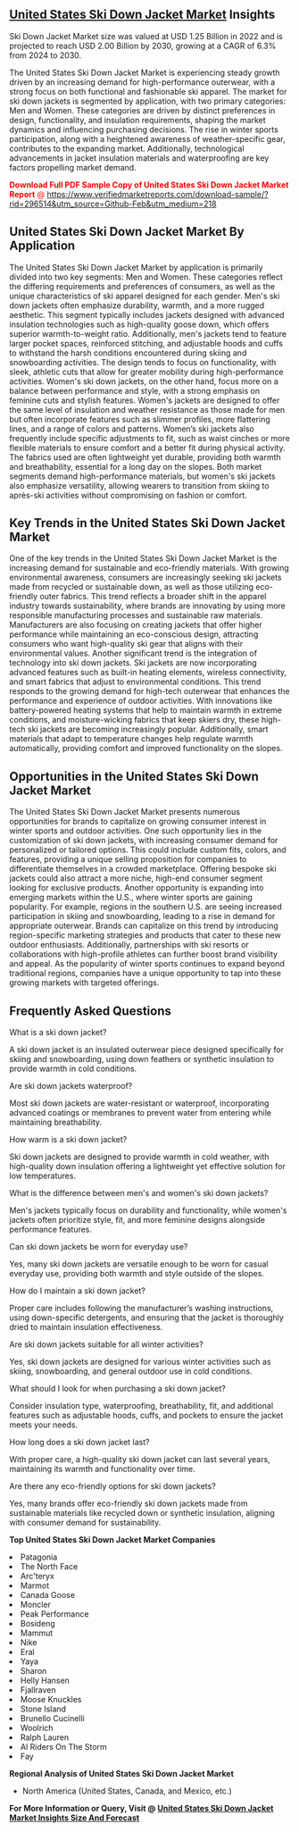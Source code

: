 <h2><a href="https://www.verifiedmarketreports.com/download-sample/?rid=296514&amp;utm_source=Github-Feb&amp;utm_medium=218" target="_blank">United States Ski Down Jacket Market</a> Insights</h2><p>Ski Down Jacket Market size was valued at USD 1.25 Billion in 2022 and is projected to reach USD 2.00 Billion by 2030, growing at a CAGR of 6.3% from 2024 to 2030.</p><p> <p>The United States Ski Down Jacket Market is experiencing steady growth driven by an increasing demand for high-performance outerwear, with a strong focus on both functional and fashionable ski apparel. The market for ski down jackets is segmented by application, with two primary categories: Men and Women. These categories are driven by distinct preferences in design, functionality, and insulation requirements, shaping the market dynamics and influencing purchasing decisions. The rise in winter sports participation, along with a heightened awareness of weather-specific gear, contributes to the expanding market. Additionally, technological advancements in jacket insulation materials and waterproofing are key factors propelling market demand. <p><span class=""><span style="color: #ff0000;"><strong>Download Full PDF Sample Copy of United States Ski Down Jacket Market Report</strong> @ </span><a href="https://www.verifiedmarketreports.com/download-sample/?rid=296514&amp;utm_source=Github-Feb&amp;utm_medium=218" target="_blank">https://www.verifiedmarketreports.com/download-sample/?rid=296514&amp;utm_source=Github-Feb&amp;utm_medium=218</a></span></p> </p> <h2>United States Ski Down Jacket Market By Application</h2> <p>The United States Ski Down Jacket Market by application is primarily divided into two key segments: Men and Women. These categories reflect the differing requirements and preferences of consumers, as well as the unique characteristics of ski apparel designed for each gender. Men's ski down jackets often emphasize durability, warmth, and a more rugged aesthetic. This segment typically includes jackets designed with advanced insulation technologies such as high-quality goose down, which offers superior warmth-to-weight ratio. Additionally, men's jackets tend to feature larger pocket spaces, reinforced stitching, and adjustable hoods and cuffs to withstand the harsh conditions encountered during skiing and snowboarding activities. The design tends to focus on functionality, with sleek, athletic cuts that allow for greater mobility during high-performance activities. Women's ski down jackets, on the other hand, focus more on a balance between performance and style, with a strong emphasis on feminine cuts and stylish features. Women's jackets are designed to offer the same level of insulation and weather resistance as those made for men but often incorporate features such as slimmer profiles, more flattering lines, and a range of colors and patterns. Women’s ski jackets also frequently include specific adjustments to fit, such as waist cinches or more flexible materials to ensure comfort and a better fit during physical activity. The fabrics used are often lightweight yet durable, providing both warmth and breathability, essential for a long day on the slopes. Both market segments demand high-performance materials, but women's ski jackets also emphasize versatility, allowing wearers to transition from skiing to après-ski activities without compromising on fashion or comfort. <h2>Key Trends in the United States Ski Down Jacket Market</h2> <p>One of the key trends in the United States Ski Down Jacket Market is the increasing demand for sustainable and eco-friendly materials. With growing environmental awareness, consumers are increasingly seeking ski jackets made from recycled or sustainable down, as well as those utilizing eco-friendly outer fabrics. This trend reflects a broader shift in the apparel industry towards sustainability, where brands are innovating by using more responsible manufacturing processes and sustainable raw materials. Manufacturers are also focusing on creating jackets that offer higher performance while maintaining an eco-conscious design, attracting consumers who want high-quality ski gear that aligns with their environmental values. Another significant trend is the integration of technology into ski down jackets. Ski jackets are now incorporating advanced features such as built-in heating elements, wireless connectivity, and smart fabrics that adjust to environmental conditions. This trend responds to the growing demand for high-tech outerwear that enhances the performance and experience of outdoor activities. With innovations like battery-powered heating systems that help to maintain warmth in extreme conditions, and moisture-wicking fabrics that keep skiers dry, these high-tech ski jackets are becoming increasingly popular. Additionally, smart materials that adapt to temperature changes help regulate warmth automatically, providing comfort and improved functionality on the slopes. <h2>Opportunities in the United States Ski Down Jacket Market</h2> <p>The United States Ski Down Jacket Market presents numerous opportunities for brands to capitalize on growing consumer interest in winter sports and outdoor activities. One such opportunity lies in the customization of ski down jackets, with increasing consumer demand for personalized or tailored options. This could include custom fits, colors, and features, providing a unique selling proposition for companies to differentiate themselves in a crowded marketplace. Offering bespoke ski jackets could also attract a more niche, high-end consumer segment looking for exclusive products. Another opportunity is expanding into emerging markets within the U.S., where winter sports are gaining popularity. For example, regions in the southern U.S. are seeing increased participation in skiing and snowboarding, leading to a rise in demand for appropriate outerwear. Brands can capitalize on this trend by introducing region-specific marketing strategies and products that cater to these new outdoor enthusiasts. Additionally, partnerships with ski resorts or collaborations with high-profile athletes can further boost brand visibility and appeal. As the popularity of winter sports continues to expand beyond traditional regions, companies have a unique opportunity to tap into these growing markets with targeted offerings. <h2>Frequently Asked Questions</h2> <p>What is a ski down jacket?</p> <p>A ski down jacket is an insulated outerwear piece designed specifically for skiing and snowboarding, using down feathers or synthetic insulation to provide warmth in cold conditions.</p> <p>Are ski down jackets waterproof?</p> <p>Most ski down jackets are water-resistant or waterproof, incorporating advanced coatings or membranes to prevent water from entering while maintaining breathability.</p> <p>How warm is a ski down jacket?</p> <p>Ski down jackets are designed to provide warmth in cold weather, with high-quality down insulation offering a lightweight yet effective solution for low temperatures.</p> <p>What is the difference between men's and women's ski down jackets?</p> <p>Men's jackets typically focus on durability and functionality, while women's jackets often prioritize style, fit, and more feminine designs alongside performance features.</p> <p>Can ski down jackets be worn for everyday use?</p> <p>Yes, many ski down jackets are versatile enough to be worn for casual everyday use, providing both warmth and style outside of the slopes.</p> <p>How do I maintain a ski down jacket?</p> <p>Proper care includes following the manufacturer’s washing instructions, using down-specific detergents, and ensuring that the jacket is thoroughly dried to maintain insulation effectiveness.</p> <p>Are ski down jackets suitable for all winter activities?</p> <p>Yes, ski down jackets are designed for various winter activities such as skiing, snowboarding, and general outdoor use in cold conditions.</p> <p>What should I look for when purchasing a ski down jacket?</p> <p>Consider insulation type, waterproofing, breathability, fit, and additional features such as adjustable hoods, cuffs, and pockets to ensure the jacket meets your needs.</p> <p>How long does a ski down jacket last?</p> <p>With proper care, a high-quality ski down jacket can last several years, maintaining its warmth and functionality over time.</p> <p>Are there any eco-friendly options for ski down jackets?</p> <p>Yes, many brands offer eco-friendly ski down jackets made from sustainable materials like recycled down or synthetic insulation, aligning with consumer demand for sustainability.</p> </p><p><strong>Top United States Ski Down Jacket Market Companies</strong></p><div data-test-id=""><p><li>Patagonia</li><li> The North Face</li><li> Arc'teryx</li><li> Marmot</li><li> Canada Goose</li><li> Moncler</li><li> Peak Performance</li><li> Bosideng</li><li> Mammut</li><li> Nike</li><li> Eral</li><li> Yaya</li><li> Sharon</li><li> Helly Hansen</li><li> Fjallraven</li><li> Moose Knuckles</li><li> Stone Island</li><li> Brunello Cucinelli</li><li> Woolrich</li><li> Ralph Lauren</li><li> Al Riders On The Storm</li><li> Fay</li></p><div><strong>Regional Analysis of&nbsp;United States Ski Down Jacket Market</strong></div><ul><li dir="ltr"><p dir="ltr">North America&nbsp;(United States, Canada, and Mexico, etc.)</p></li></ul><p><strong>For More Information or Query, Visit @&nbsp;</strong><strong><a href="https://www.verifiedmarketreports.com/product/ski-down-jacket-market/?utm_source=Github-Feb&amp;utm_medium=218" target="_blank">United States Ski Down Jacket Market Insights Size And Forecast</a></strong></p></div>
